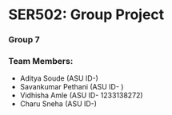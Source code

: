 # SER502: Group Project

### Group 7

### Team Members: 
* Aditya Soude (ASU ID-)
* Savankumar Pethani (ASU ID- )
* Vidhisha Amle (ASU ID- 1233138272)
* Charu Sneha (ASU ID-)

